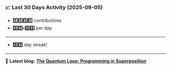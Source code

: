 <!--START_STATS-->
### 📈 Last 30 Days Activity (2025-09-05)  
- **1️⃣1️⃣1️⃣1️⃣** contributions  
- **3️⃣7️⃣•0️⃣3️⃣** per day
---
- **9️⃣7️⃣** day streak!
---
📝 **Latest blog:** [**The Quantum Loop: Programming in Superposition**](https://andriak.com/blog/quantum-loop)
<!--END_STATS-->
